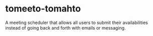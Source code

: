 # tomeeto-tomahto
A meeting scheduler that allows all users to submit their availabilities instead of going back and forth with emails or messaging. 
